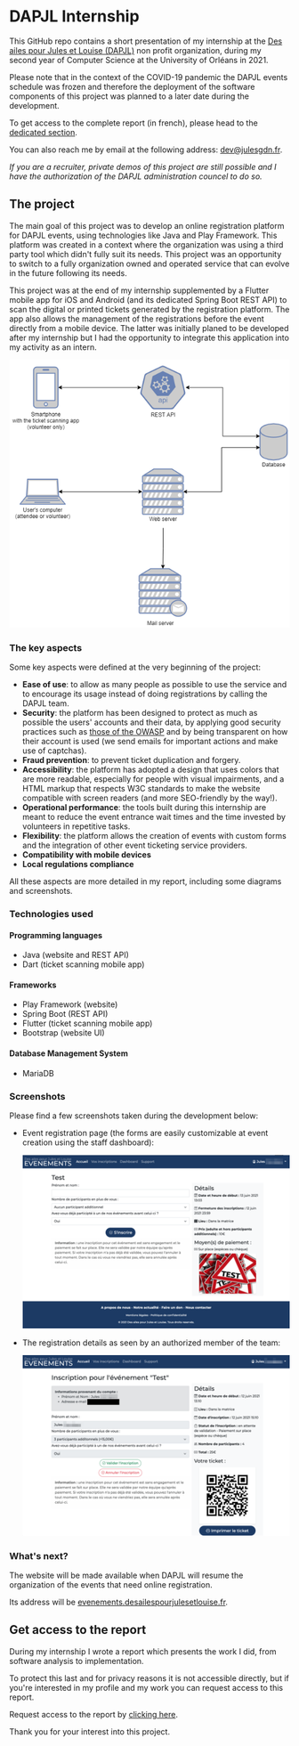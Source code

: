 # DAPJL Internship

This GitHub repo contains a short presentation of my internship at the [Des ailes pour Jules et Louise (DAPJL)](https://www.desailespourjulesetlouise.fr) non profit organization, during my second year of Computer Science at the University of Orléans in 2021.

Please note that in the context of the COVID-19 pandemic the DAPJL events schedule was frozen and therefore the deployment of the software components of this project was planned to a later date during the development.

To get access to the complete report (in french), please head to the [dedicated section](#get-access-to-the-report).

You can also reach me by email at the following address: [dev@julesgdn.fr](mailto:dev@julesgdn.fr).

*If you are a recruiter, private demos of this project are still possible and I have the authorization of the DAPJL administration councel to do so.*

## The project

The main goal of this project was to develop an online registration platform for DAPJL events, using technologies like Java and Play Framework. This platform was created in a context where the organization was using a third party tool which didn't fully suit its needs. This project was an opportunity to switch to a fully organization owned and operated service that can evolve in the future following its needs.

This project was at the end of my internship supplemented by a Flutter mobile app for iOS and Android (and its dedicated Spring Boot REST API) to scan the digital or printed tickets generated by the registration platform. The app also allows the management of the registrations before the event directly from a mobile device.
The latter was initially planed to be developed after my internship but I had the opportunity to integrate this application into my activity as an intern.

![The structure of the project](img/structure.png "The structure of the project")

### The key aspects

Some key aspects were defined at the very beginning of the project:
- **Ease of use**: to allow as many people as possible to use the service and to encourage its usage instead of doing registrations by calling the DAPJL team.
- **Security**: the platform has been designed to protect as much as possible the  users' accounts and their data, by applying good security practices such as [those of the OWASP](https://cheatsheetseries.owasp.org/) and by being transparent on how their account is used (we send emails for important actions and make use of captchas).
- **Fraud prevention**: to prevent ticket duplication and forgery.
- **Accessibility**: the platform has adopted a design that uses colors that are more readable, especially for people with visual impairments, and a HTML markup that respects W3C standards to make the website compatible with screen readers (and more SEO-friendly by the way!).
- **Operational performance**: the tools built during this internship are meant to reduce the event entrance wait times and the time invested by volunteers in repetitive tasks.
- **Flexibility**: the platform allows the creation of events with custom forms and the integration of other event ticketing service providers.
- **Compatibility with mobile devices**
- **Local regulations compliance**

All these aspects are more detailed in my report, including some diagrams and screenshots.

### Technologies used

#### Programming languages

- Java (website and REST API)
- Dart (ticket scanning mobile app)

#### Frameworks

- Play Framework (website)
- Spring Boot (REST API)
- Flutter (ticket scanning mobile app)
- Bootstrap (website UI)

#### Database Management System

- MariaDB

### Screenshots

Please find a few screenshots taken during the development below:

- Event registration page (the forms are easily customizable at event creation using the staff dashboard): 

  ![The registration page for an event](img/registration_screen.png "The registration page for an event")

- The registration details as seen by an authorized member of the team:

  ![user_registration_dashboard](img/user_registration_dashboard.png "The registration details as seen by an authorized member of the team")

### What's next?

The website will be made available when DAPJL will resume the organization of the events that need online registration.

Its address will be [evenements.desailespourjulesetlouise.fr](https://evenements.desailespourjulesetlouise.fr/).

## Get access to the report

During my internship I wrote a report which presents the work I did, from software analysis to implementation.

To protect this last and for privacy reasons it is not accessible directly, but if you're interested in my profile and my work you can request access to this report.

Request access to the report by [clicking here](mailto:dev@julesgdn.fr?subject=DAPJL%20Internship%20Report%20access%20request).

Thank you for your interest into this project.
